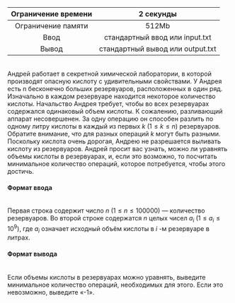| Ограничение времени 	|             2 секунды            	|
|:-------------------:	|:--------------------------------:	|
|  Ограничение памяти 	|               512Mb              	|
|         Ввод        	|  стандартный ввод или input.txt  	|
|        Вывод        	| стандартный вывод или output.txt 	|
\
Андрей работает в секретной химической лаборатории, в которой производят опасную кислоту с удивительными свойствами. У Андрея есть n бесконечно больших резервуаров, расположенных в один ряд. Изначально в каждом резервуаре находится некоторое количество кислоты. Начальство Андрея требует, чтобы во всех резервуарах содержался одинаковый объем кислоты. К сожалению, разливающий аппарат несовершенен. За одну операцию он способен разлить по одному литру кислоты в каждый из первых $k$ $( 1 ≤ k ≤ n )$ резервуаров. Обратите внимание, что для разных операций $k$ могут быть разными. Поскольку кислота очень дорогая, Андрею не разрешается выливать кислоту из резервуаров. Андрей просит вас узнать, можно ли уравнять объемы кислоты в резервуарах, и, если это возможно, то посчитать минимальное количество операций, которое потребуется, чтобы этого достичь. 


#### Формат ввода ####
\
Первая строка содержит число $n$ $( 1 ≤ n ≤ 1 0 0 0 0 0 )$ — количество резервуаров. Во второй строке содержатся $n$ целых чисел $a_i$ $( 1 ≤ a_i ≤ 1 0^9 )$, где $a_i$ означает исходный объём кислоты в $i$ -м резервуаре в литрах. 

#### Формат вывода ####
\
Если объемы кислоты в резервуарах можно уравнять, выведите минимальное количество операций, необходимых для этого. Если это невозможно, выведите «-1».
